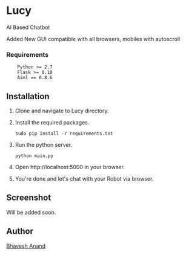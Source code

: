 # Lucy

AI Based Chatbot

Added New GUI compatible with all browsers, mobiles with autoscroll

### Requirements
```
    Python >= 2.7
    Flask >= 0.10
    Aiml == 0.8.6
```

## Installation

1. Clone and navigate to Lucy directory.

2. Install the required packages.
    ```
    sudo pip install -r requirements.txt
    ```

3. Run the python server.
    ```
    python main.py
    ```
    
4. Open http://localhost:5000 in your browser.

5. You're done and let's chat with your Robot via browser.

## Screenshot
Will be added soon.
## Author

[Bhavesh Anand](https://github.com/bhaveshAn)
